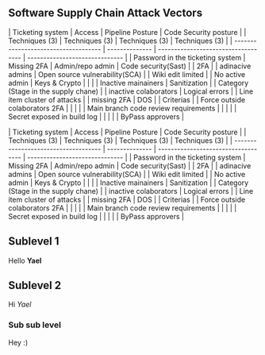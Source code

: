 ## Software Supply Chain Attack Vectors 

| Ticketing system                     | Access         | Pipeline Posture                     | Code Security posture          |
| Techniques (3)                       | Techniques (3) | Techniques (3)                       | Techniques (3)                 |
| ------------------------------------ | -------------- | -----------------------------------  | ------------------------------ |
| Password in the ticketing system     | Missing 2FA    | Admin/repo admin                     | Code security(Sast)            |
| 2FA                                  |                | adinacive admins                     | Open source vulnerability(SCA) |
| Wiki edit limited                    |                | No active admin                      | Keys & Crypto                  |
|                                      |                | Inactive mainainers                  | Sanitization                   |
| Category (Stage in the supply chane) |                | inactive colaborators                | Logical errors                 |
| Line item cluster of attacks         |                | missing 2FA                          | DOS                            |
| Criterias                            |                | Force outside colaborators 2FA       |                                |
|                                      |                | Main branch code review requirements |                                |
|                                      |                | Secret exposed in build log          |                                |
|                                      |                | ByPass approvers                     |


| Ticketing system                     | Access         | Pipeline Posture                     | Code Security posture          |
| Techniques (3)                       | Techniques (3) | Techniques (3)                       | Techniques (3)                 |
| ------------------------------------ | -------------- | -----------------------------------  | ------------------------------ |
| Password in the ticketing system     | Missing 2FA    | Admin/repo admin                     | Code security(Sast)            |
| 2FA                                  |                | adinacive admins                     | Open source vulnerability(SCA) |
| Wiki edit limited                    |                | No active admin                      | Keys & Crypto                  |
|                                      |                | Inactive mainainers                  | Sanitization                   |
| Category (Stage in the supply chane) |                | inactive colaborators                | Logical errors                 |
| Line item cluster of attacks         |                | missing 2FA                          | DOS                            |
| Criterias                            |                | Force outside colaborators 2FA       |                                |
|                                      |                | Main branch code review requirements |                                |
|                                      |                | Secret exposed in build log          |                                |
|                                      |                | ByPass approvers                     |


## Sublevel 1

Hello **Yael**

## Sublevel 2

Hi _Yael_

### Sub sub level

Hey :)

